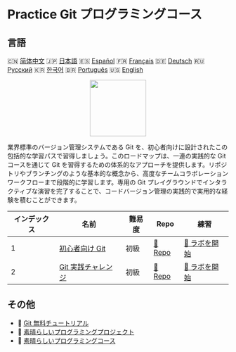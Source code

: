 # Practice Git プログラミングコース

## 言語

🇨🇳 [简体中文](README_zh.md) 🇯🇵 [日本語](README_ja.md) 🇪🇸 [Español](README_es.md) 🇫🇷 [Français](README_fr.md) 🇩🇪 [Deutsch](README_de.md) 🇷🇺 [Русский](README_ru.md) 🇰🇷 [한국어](README_ko.md) 🇧🇷 [Português](README_pt.md) 🇺🇸 [English](README.md) 

<div align="center">
<img width="128px" src="https://file.labex.io/path/mlkFQS0wjouP.png">
</div>

業界標準のバージョン管理システムである Git を、初心者向けに設計されたこの包括的な学習パスで習得しましょう。このロードマップは、一連の実践的な Git コースを通じて Git を習得するための体系的なアプローチを提供します。リポジトリやブランチングのような基本的な概念から、高度なチームコラボレーションワークフローまで段階的に学習します。専用の Git プレイグラウンドでインタラクティブな演習を完了することで、コードバージョン管理の実践的で実用的な経験を積むことができます。

|   インデックス | 名前                                                                      | 難易度   | Repo                                                             | 練習                                                                 |
|----------------|---------------------------------------------------------------------------|----------|------------------------------------------------------------------|----------------------------------------------------------------------|
|              1 | [初心者向け Git](https://labex.io/ja/courses/git-for-beginners)           | 初級     | [🔗 Repo](https://github.com/labex-labs/git-for-beginners)       | [🚀 ラボを開始](https://labex.io/ja/courses/git-for-beginners)       |
|              2 | [Git 実践チャレンジ](https://labex.io/ja/courses/git-practice-challenges) | 初級     | [🔗 Repo](https://github.com/labex-labs/git-practice-challenges) | [🚀 ラボを開始](https://labex.io/ja/courses/git-practice-challenges) |

## その他

- 🔗 [Git 無料チュートリアル](https://github.com/labex-labs/git-free-tutorials)
- 🔗 [素晴らしいプログラミングプロジェクト](https://github.com/labex-labs/awesome-programming-projects)
- 🔗 [素晴らしいプログラミングコース](https://github.com/labex-labs/awesome-programming-courses)

